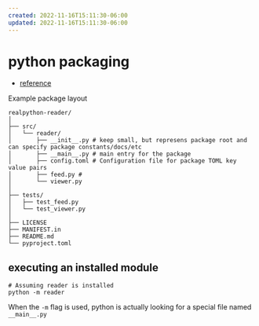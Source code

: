 ```yaml
---
created: 2022-11-16T15:11:30-06:00
updated: 2022-11-16T15:11:30-06:00
---
```

# python packaging

- [reference](https://realpython.com/pypi-publish-python-package/)

Example package layout
```shell
realpython-reader/
│
├── src/
│   └── reader/
│       ├── __init__.py # keep small, but represens package root and can specify package constants/docs/etc
│       ├── __main__.py # main entry for the package
│       ├── config.toml # Configuration file for package TOML key value pairs
│       ├── feed.py # 
│       └── viewer.py
│
├── tests/
│   ├── test_feed.py
│   └── test_viewer.py
│
├── LICENSE
├── MANIFEST.in
├── README.md
└── pyproject.toml
```

## executing an installed module

```shell
# Assuming reader is installed
python -m reader
```

When the `-m` flag is used, python is actually looking for a special file named `__main__.py`